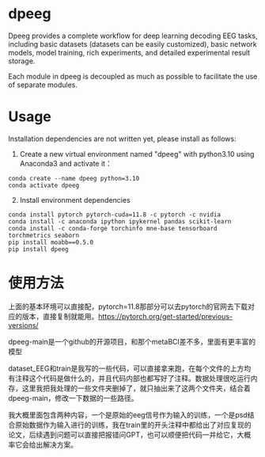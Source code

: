 # dpeeg

Dpeeg provides a complete workflow for deep learning decoding EEG tasks, including basic datasets (datasets
can be easily customized), basic network models, model training, rich experiments, and detailed experimental
result storage.

Each module in dpeeg is decoupled as much as possible to facilitate the use of separate modules.

# Usage

Installation dependencies are not written yet, please install as follows:

1. Create a new virtual environment named "dpeeg" with python3.10 using Anaconda3 and activate it：

```Shell
conda create --name dpeeg python=3.10
conda activate dpeeg
```

2. Install environment dependencies

```Shell
conda install pytorch pytorch-cuda=11.8 -c pytorch -c nvidia
conda install -c anaconda ipython ipykernel pandas scikit-learn
conda install -c conda-forge torchinfo mne-base tensorboard torchmetrics seaborn
pip install moabb==0.5.0
pip install dpeeg
```

# 使用方法

上面的基本环境可以直接配，pytorch=11.8那部分可以去pytorch的官网去下载对应的版本，直接复制就能用。https://pytorch.org/get-started/previous-versions/

dpeeg-main是一个github的开源项目，和那个metaBCI差不多，里面有更丰富的模型

dataset_EEG和train是我写的一些代码，可以直接拿来跑，在每个文件的上方均有注释这个代码是做什么的，并且代码内部也都写好了注释。数据处理很吃运行内存，这里我把我处理的一些文件夹删掉了，就只抽出来了这两个文件夹，结合着dpeeg-main，修改一下数据的一些路径。

我大概里面包含两种内容，一个是原始的eeg信号作为输入的训练，一个是psd结合原始数据作为输入进行的训练，我在train里的开头注释中都给出了对应复现的论文，后续遇到问题可以直接把报错问GPT，也可以顺便把代码一并给它，大概率它会给出解决方案。
